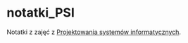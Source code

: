 # notatki_PSI
Notatki z zajęć z [Projektowania systemów informatycznych](https://github.com/karolinakuligowska/Projektowanie_systemow_informatycznych). 

